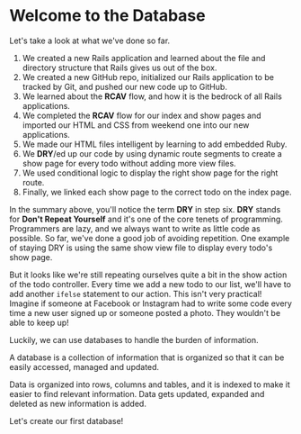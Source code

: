 # Welcome to the Database
Let's take a look at what we've done so far.
1. We created a new Rails application and learned about the file and directory structure that Rails gives us out of the box.
2. We created a new GitHub repo, initialized our Rails application to be tracked by Git, and pushed our new code up to GitHub.
3. We learned about the **RCAV** flow, and how it is the bedrock of all Rails applications.
4. We completed the **RCAV** flow for our index and show pages and imported our HTML and CSS from weekend one into our new applications.
5. We made our HTML files intelligent by learning to add embedded Ruby.
6. We **DRY**/ed up our code by using dynamic route segments to create a show page for every todo without adding more view files.
7. We used conditional logic to display the right show page for the right route.
8. Finally, we linked each show page to the correct todo on the index page.

In the summary above, you'll notice the term **DRY** in step six. **DRY** stands for **Don't Repeat Yourself** and it's one of the core tenets of programming. Programmers are lazy, and we always want to write as little code as possible. So far, we've done a good job of avoiding repetition. One example of staying DRY is using the same show view file to display every todo's show page.

But it looks like we're still repeating ourselves quite a bit in the show action of the todo controller. Every time we add a new todo to our list, we'll have to add another `ifelse` statement to our action. This isn't very practical! Imagine if someone at Facebook or Instagram had to write some code every time a new user signed up or someone posted a photo. They wouldn't be able to keep up!

Luckily, we can use databases to handle the burden of information.

A database is a collection of information that is organized so that it can be easily accessed, managed and updated.

Data is organized into rows, columns and tables, and it is indexed to make it easier to find relevant information. Data gets updated, expanded and deleted as new information is added.

Let's create our first database!
